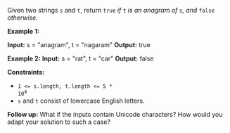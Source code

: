 Given two strings `s` and `t`, return `true` _if_ `t` _is an anagram of_ `s`_, and_ `false` _otherwise_.

**Example 1:**

**Input:** s = "anagram", t = "nagaram"
**Output:** true 

**Example 2:**
**Input:** s = "rat", t = "car"
**Output:** false 

**Constraints:**

*   <code>1 <= s.length, t.length <= 5 * 10<sup>4</sup></code>
*   `s` and `t` consist of lowercase English letters.

**Follow up:** What if the inputs contain Unicode characters? How would you adapt your solution to such a case?